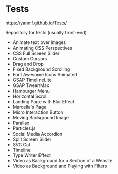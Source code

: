 # Tests 
https://yannif.github.io/Tests/

Repository for tests (usually front-end)
- Animate text over images
- Animating CSS Perspectives
- CSS Full Screen Slider
- Custom Cursors
- Drag and Drop
- Fixed Background Scrolling
- Font Awesome Icons Animated
- GSAP TimelineLite
- GSAP TweenMax
- Hamburger Menu
- Horizontal Scroll
- Landing Page with Blur Effect
- Marcella's Page
- Micro Interaction Button
- Moving Background Image
- Parallax
- Particles.js
- Social Media Accordion
- Split Screen Slider
- SVG Cat
- Timeline
- Type Writer Effect
- Video as Background for a Section of a Website
- Video as Background and Playing with Filters
